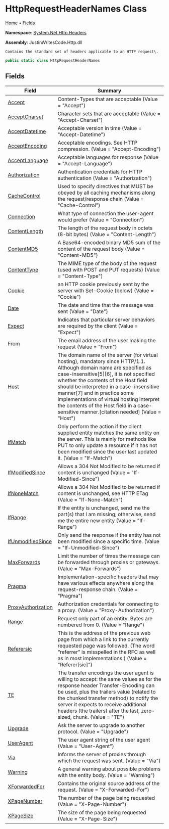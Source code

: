 # HttpRequestHeaderNames Class

[Home](../../../README.md) &#x2022; [Fields](#fields)

**Namespace**: [System.Net.Http.Headers](../README.md)

**Assembly**: JustinWritesCode\.Http\.dll

  
    Contains the standard set of headers applicable to an HTTP request\.
    

```csharp
public static class HttpRequestHeaderNames
```

## Fields

| Field | Summary |
| ----- | ------- |
| [Accept](Accept/README.md) | Content\-Types that are acceptable \(Value = "Accept"\) |
| [AcceptCharset](AcceptCharset/README.md) | Character sets that are acceptable \(Value = "Accept\-Charset"\) |
| [AcceptDatetime](AcceptDatetime/README.md) | Acceptable version in time \(Value = "Accept\-Datetime"\) |
| [AcceptEncoding](AcceptEncoding/README.md) | Acceptable encodings\. See HTTP compression\. \(Value = "Accept\-Encoding"\) |
| [AcceptLanguage](AcceptLanguage/README.md) | Acceptable languages for response \(Value = "Accept\-Language"\) |
| [Authorization](Authorization/README.md) | Authentication credentials for HTTP authentication \(Value = "Authorization"\) |
| [CacheControl](CacheControl/README.md) | Used to specify directives that MUST be obeyed by all caching mechanisms along the request/response chain \(Value = "Cache\-Control"\) |
| [Connection](Connection/README.md) | What type of connection the user\-agent would prefer \(Value = "Connection"\) |
| [ContentLength](ContentLength/README.md) | The length of the request body in octets \(8\-bit bytes\) \(Value = "Content\-Length"\) |
| [ContentMD5](ContentMD5/README.md) | A Base64\-encoded binary MD5 sum of the content of the request body \(Value = "Content\-MD5"\) |
| [ContentType](ContentType/README.md) | The MIME type of the body of the request \(used with POST and PUT requests\) \(Value = "Content\-Type"\) |
| [Cookie](Cookie/README.md) | an HTTP cookie previously sent by the server with Set\-Cookie \(below\) \(Value = "Cookie"\) |
| [Date](Date/README.md) | The date and time that the message was sent \(Value = "Date"\) |
| [Expect](Expect/README.md) | Indicates that particular server behaviors are required by the client \(Value = "Expect"\) |
| [From](From/README.md) | The email address of the user making the request \(Value = "From"\) |
| [Host](Host/README.md) | The domain name of the server \(for virtual hosting\), mandatory since HTTP/1\.1\. Although domain name are specified as case\-insensitive\[5\]\[6\], it is not specified whether the contents of the Host field should be interpreted in a case\-insensitive manner\[7\] and in practice some implementations of virtual hosting interpret the contents of the Host field in a case\-sensitive manner\.\[citation needed\] \(Value = "Host"\) |
| [IfMatch](IfMatch/README.md) | Only perform the action if the client supplied entity matches the same entity on the server\. This is mainly for methods like PUT to only update a resource if it has not been modified since the user last updated it\. \(Value = "If\-Match"\) |
| [IfModifiedSince](IfModifiedSince/README.md) | Allows a 304 Not Modified to be returned if content is unchanged \(Value = "If\-Modified\-Since"\) |
| [IfNoneMatch](IfNoneMatch/README.md) | Allows a 304 Not Modified to be returned if content is unchanged, see HTTP ETag \(Value = "If\-None\-Match"\) |
| [IfRange](IfRange/README.md) | If the entity is unchanged, send me the part\(s\) that I am missing; otherwise, send me the entire new entity \(Value = "If\-Range"\) |
| [IfUnmodifiedSince](IfUnmodifiedSince/README.md) | Only send the response if the entity has not been modified since a specific time\. \(Value = "If\-Unmodified\-Since"\) |
| [MaxForwards](MaxForwards/README.md) | Limit the number of times the message can be forwarded through proxies or gateways\. \(Value = "Max\-Forwards"\) |
| [Pragma](Pragma/README.md) | Implementation\-specific headers that may have various effects anywhere along the request\-response chain\. \(Value = "Pragma"\) |
| [ProxyAuthorization](ProxyAuthorization/README.md) | Authorization credentials for connecting to a proxy\. \(Value = "Proxy\-Authorization"\) |
| [Range](Range/README.md) | Request only part of an entity\. Bytes are numbered from 0\. \(Value = "Range"\) |
| [Referersic](Referersic/README.md) | This is the address of the previous web page from which a link to the currently requested page was followed\. \(The word “referrer” is misspelled in the RFC as well as in most implementations\.\) \(Value = "Referer\[sic\]"\) |
| [TE](TE/README.md) | The transfer encodings the user agent is willing to accept: the same values as for the response header Transfer\-Encoding can be used, plus the trailers value \(related to the chunked transfer method\) to notify the server it expects to receive additional headers \(the trailers\) after the last, zero\-sized, chunk\. \(Value = "TE"\) |
| [Upgrade](Upgrade/README.md) | Ask the server to upgrade to another protocol\. \(Value = "Upgrade"\) |
| [UserAgent](UserAgent/README.md) | The user agent string of the user agent \(Value = "User\-Agent"\) |
| [Via](Via/README.md) | Informs the server of proxies through which the request was sent\. \(Value = "Via"\) |
| [Warning](Warning/README.md) | A general warning about possible problems with the entity body\. \(Value = "Warning"\) |
| [XForwardedFor](XForwardedFor/README.md) | Contains the original source address of the request\. \(Value = "X\-Forwarded\-For"\) |
| [XPageNumber](XPageNumber/README.md) | The number of the page being requested \(Value = "X\-Page\-Number"\) |
| [XPageSize](XPageSize/README.md) | The size of the page being requested \(Value = "X\-Page\-Size"\) |

